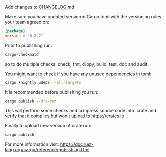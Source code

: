 Add changes to [CHANGELOG.md](https://github.com/elefant-dev/fregate-rs/blob/main/CHANGELOG.md)

Make sure you have updated version in Cargo.toml with the versioning rules your team agreed on:
```toml
[package]
version = "0.2.2"
```
Prior to publishing run:
```bash
cargo-checkmate
```
so to do multiple checks: check, fmt, clippy, build, test, doc and audit

You might want to check if you have any unused dependencies in toml:
```bash
cargo +nightly udeps --all-targets
```
It is recommended before publishing you run:
```bash
cargo publish --dry-run
```
This will perform some checks and compress source code into .crate and verify that it compiles but won't upload to https://crates.io

Finally to upload new version of crate run:
```bash
cargo publish
```

For more information visit:
https://doc.rust-lang.org/cargo/reference/publishing.html
